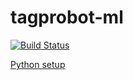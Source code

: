 # tagprobot-ml

[![Build Status](https://travis-ci.org/chauncy-crib/tagprobot-ml.svg?branch=master)](https://travis-ci.org/chauncy-crib/tagprobot-ml)

[Python setup](https://github.com/chauncy-crib/tagprobot-ml/blob/master/python/README.md)
